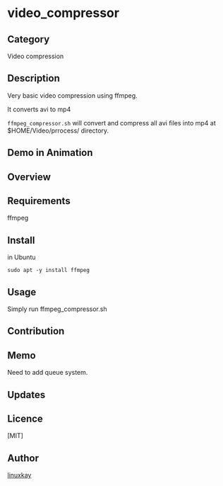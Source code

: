 # video_compressor


## Category

Video compression

## Description

Very basic video compression using ffmpeg.

It converts avi to mp4 

`ffmpeg_compressor.sh` will convert and compress all avi files into mp4 at $HOME/Video/prrocess/ directory.

## Demo in Animation

## Overview

## Requirements

ffmpeg

## Install

in Ubuntu

`sudo apt -y install ffmpeg`

## Usage

Simply run ffmpeg_compressor.sh

## Contribution

## Memo

Need to add queue system.

## Updates

## Licence
[MIT]

## Author

[linuxkay](https://github.com/linuxkay)

